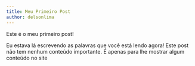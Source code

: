 ```yaml
---
title: Meu Primeiro Post
author: delsonlima
---
```


Este é o meu primeiro post!

Eu estava lá escrevendo as palavras que você está lendo agora!
Este post não tem nenhum conteúdo importante.
É apenas para lhe mostrar algum conteúdo no site
